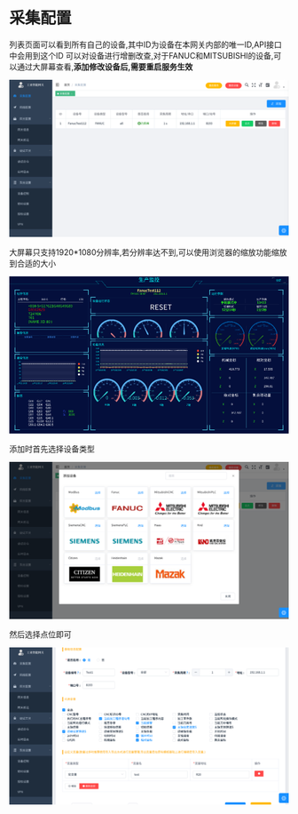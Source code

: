 # 采集配置

列表页面可以看到所有自己的设备,其中ID为设备在本网关内部的唯一ID,API接口中会用到这个ID
可以对设备进行增删改查,对于FANUC和MITSUBISHI的设备,可以通过大屏幕查看,**添加修改设备后,需要重启服务生效**

![](/img/collector-1.png)

大屏幕只支持1920\*1080分辨率,若分辨率达不到,可以使用浏览器的缩放功能缩放到合适的大小

![](/img/collector-2.png)

添加时首先选择设备类型

![](/img/collector-3.png)

然后选择点位即可

![](/img/collector-4.png)
